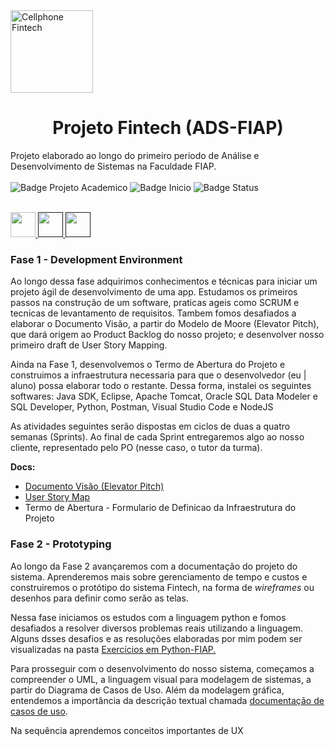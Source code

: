 <img width="132" alt="Cellphone Fintech" src="https://user-images.githubusercontent.com/69209788/189362730-a2bd712a-6a15-475a-8f9e-5c53ce4337b8.png">
<h1 align="center"> Projeto Fintech (ADS-FIAP) </h1>


Projeto elaborado ao longo do primeiro periodo de Análise e Desenvolvimento de Sistemas na Faculdade FIAP. </br> </br>
![Badge Projeto Academico](https://img.shields.io/static/v1?label=projeto&message=academico&color=brightgreen) ![Badge Inicio](https://img.shields.io/static/v1?label=inicio&message=agosto2022&color=yellowgreen) ![Badge Status](https://img.shields.io/static/v1?label=status&message=em%20desenvolvimento&color=yellow)

</br><a href="https://www.java.com/pt-BR/download/"><img src="https://cdn.jsdelivr.net/gh/devicons/devicon/icons/java/java-original.svg" width="40" height="40" /> </a> 
<a href=""><img src="https://cdn.jsdelivr.net/gh/devicons/devicon/icons/python/python-original.svg" width="40" height="40"/> </a>
<a href=""><img src="https://cdn.jsdelivr.net/gh/devicons/devicon/icons/nodejs/nodejs-original.svg" width="40" height="40"/> </a>

<h3>Fase 1 - Development Environment</h3>
<p>Ao longo dessa fase adquirimos conhecimentos e técnicas para iniciar um projeto ágil de desenvolvimento de uma app. Estudamos os primeiros passos na construção de um software, praticas ageis como SCRUM e tecnicas de levantamento de requisitos. Tambem fomos desafiados a elaborar o Documento Visão, a partir do Modelo de Moore (Elevator Pitch), que dará origem ao Product Backlog do nosso projeto; e desenvolver nosso primeiro draft de User Story Mapping. </p>

<p>Ainda na Fase 1, desenvolvemos o Termo de Abertura do Projeto e construimos a infraestrutura necessaria para que o desenvolvedor (eu | aluno) possa elaborar todo o restante. Dessa forma, instalei os seguintes softwares: Java SDK, Eclipse, Apache Tomcat, Oracle SQL Data Modeler e SQL Developer, Python, Postman, Visual Studio Code e NodeJS</p>

<p>As atividades seguintes serão dispostas em ciclos de duas a quatro semanas (Sprints). Ao final de cada Sprint entregaremos algo ao nosso cliente, representado pelo PO (nesse caso, o tutor da turma).</p>
    
<b> Docs: </b>
<ul>
<li><a href= "https://github.com/brunoesm07/Projeto_Fintech_ADS-FIAP/blob/main/Atividade%20-%20Elaborando%20o%20Documento%20Vis%C3%A3o%20do%20Sistema%20%E2%80%93%20FINTECH.pdf">Documento Visão (Elevator Pitch)</a></li>
<li><a href= "https://github.com/brunoesm07/Projeto_Fintech_ADS-FIAP/blob/main/Atividade%20-%20User%20Story%20Map.pdf">User Story Map</a></li>
<li>Termo de Abertura - Formulario de Definicao da Infraestrutura do Projeto</li>
</ul>

<h3>Fase 2 - Prototyping</h3>

<p>Ao longo da Fase 2 avançaremos com a documentação do projeto do sistema. Aprenderemos mais sobre gerenciamento de tempo e custos e construiremos o protótipo do sistema Fintech, na forma de <i>wireframes</i> ou desenhos para definir como serão as telas.</p>

<p>Nessa fase iniciamos os estudos com a linguagem python e fomos desafiados a resolver diversos problemas reais utilizando a linguagem. Alguns dsses desafios e as resoluções elaboradas por mim podem ser visualizadas na pasta <a href="https://github.com/brunoesm07/Projeto_Fintech_ADS-FIAP/tree/main/Exerc%C3%ADcios%20em%20Python-FIAP">Exercícios em Python-FIAP.</a> </p>

<p>Para prosseguir com o desenvolvimento do nosso sistema, começamos a compreender o UML, a linguagem visual para modelagem de sistemas, a partir do Diagrama de Casos de Uso. Além da modelagem gráfica, entendemos a importância da descrição textual chamada <a href="https://github.com/brunoesm07/Projeto_Fintech_ADS-FIAP/blob/main/Documenta%C3%A7%C3%A3o%20de%20Casos%20de%20Uso%20-%20ex.01.pdf">documentação de casos de uso</a>.</p>

<p>Na sequência aprendemos conceitos importantes de UX</p>






